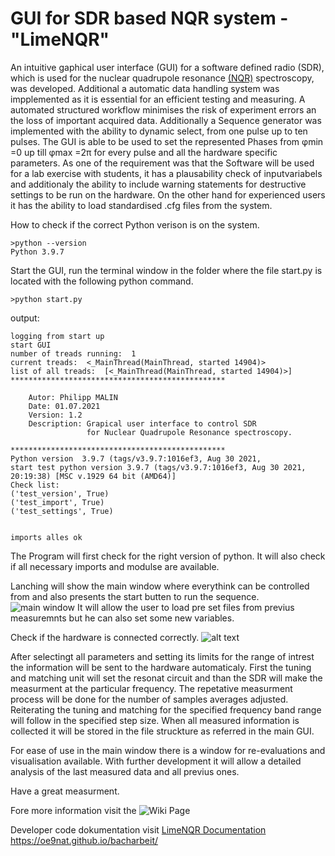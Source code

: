# GUI for SDR based NQR system - "LimeNQR"

An intuitive gaphical user interface (GUI) for a software defined radio (SDR), which is used for the nuclear quadrupole resonance [(NQR)](https://www.tugraz.at/institute/ibi/research/nuclear-quadrupole-resonance/)  spectroscopy, was developed. Additional a automatic data handling system was impplemented as it is essential for an efficient testing and measuring. A automated structured workflow minimises the risk of experiment errors an the loss of important acquired data. Additionally a Sequence generator was implemented with the ability to dynamic select, from one pulse up to ten pulses. The GUI is able to be used to set the represented Phases from φmin =0 up till φmax =2π for every pulse and all the hardware specific parameters.
As one of the requirement was that the Software will be used for a lab exercise with students, it has a plausability check of inputvariabels and additionaly the ability to include warning statements for destructive settings to be run on the hardware. On the other hand for experienced users it has the ability to load standardised .cfg files from the system.



How to check if the correct Python verison is on the system.
```
>python --version
Python 3.9.7
```

Start the GUI, run the terminal window in the folder where the file start.py is located with the following python command.
```
>python start.py
```
output:
```
logging from start up
start GUI
number of treads running:  1
current treads:  <_MainThread(MainThread, started 14904)>
list of all treads:  [<_MainThread(MainThread, started 14904)>]
************************************************

    Autor: Philipp MALIN
    Date: 01.07.2021
    Version: 1.2
    Description: Grapical user interface to control SDR
                 for Nuclear Quadrupole Resonance spectroscopy.

************************************************
Python version  3.9.7 (tags/v3.9.7:1016ef3, Aug 30 2021,
start test python version 3.9.7 (tags/v3.9.7:1016ef3, Aug 30 2021, 20:19:38) [MSC v.1929 64 bit (AMD64)]
Check list:
('test_version', True)
('test_import', True)
('test_settings', True)


imports alles ok
```

The Program will first check for the right version of python. 
It will also check if all necessary imports and modulse are available.

Lanching will show the main window where everythink can be controlled from and also presents the start butten to run the sequence. 
![main window](https://github.com/OE9NAT/bacharbeit/blob/main/images/main_window_0.png)
It will allow the user to load pre set files from previus measuremnts but he can also set some new variables. 

Check if the hardware is connected correctly.
![alt text](https://raw.githubusercontent.com/OE9NAT/bacharbeit/main/images/hardware_overview_named.jpg)

After selectingt all parameters and setting its limits for the range of intrest the information will be sent to the hardware automaticaly.  First the tuning and matching unit will set the resonat circuit and than the SDR will make the measurment at the particular frequency. The repetative measurment process will be done for the number of samples averages adjusted. Reiterating the tuning and matching for the specified frequency band range will follow in the specified step size.
When all measured information is collected it will be stored in the file struckture as referred in the main GUI.


For ease of use in the main window there is a window for re-evaluations and visualisation available.
With further development it will allow a detailed analysis of the last measured data and all previus ones.

Have a great measurment.

Fore more information visit the ![Wiki Page](https://github.com/OE9NAT/bacharbeit/wiki)

Developer code dokumentation visit [LimeNQR Documentation](oe9nat.github.io/bacharbeit)
https://oe9nat.github.io/bacharbeit/






